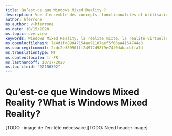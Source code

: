 ```yaml
---
title: Qu’est-ce que Windows Mixed Reality ?
description: Vue d’ensemble des concepts, fonctionnalités et utilisation de la clé de réalité mixte Windows.
author: hferrone
ms.author: v-hferrone
ms.date: 10/15/2020
ms.topic: overview
keywords: Windows Mixed Reality, la réalité mixte, la réalité virtuelle, VR, MR,
ms.openlocfilehash: 7e4d1fd89047154ae91107aef5f86aa4164744e8
ms.sourcegitcommit: 2cdc2e38990fff24972d98f9e74f0dabacbffa7d
ms.translationtype: MT
ms.contentlocale: fr-FR
ms.lasthandoff: 10/17/2020
ms.locfileid: "92156592"
---
```

# <a name="what-is-windows-mixed-reality"></a><span data-ttu-id="e0e15-104">Qu’est-ce que Windows Mixed Reality ?</span><span class="sxs-lookup"><span data-stu-id="e0e15-104">What is Windows Mixed Reality?</span></span>

<span data-ttu-id="e0e15-105">[TODO : image de l’en-tête nécessaire]</span><span class="sxs-lookup"><span data-stu-id="e0e15-105">[TODO: Need header image]</span></span>
